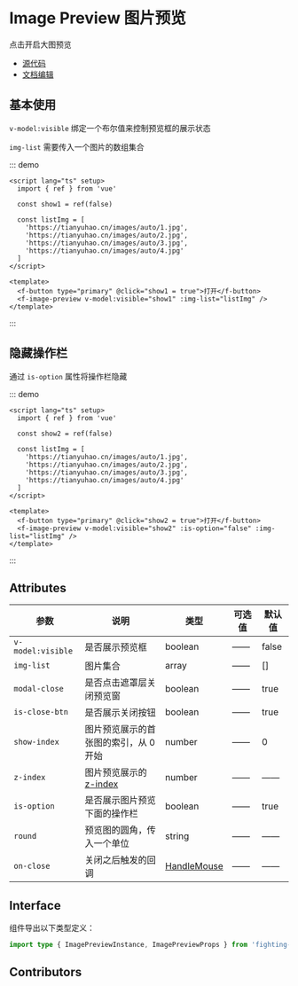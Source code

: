 # Image Preview 图片预览

点击开启大图预览

- [源代码](https://github.com/FightingDesign/fighting-design/tree/master/packages/fighting-design/image-preview)
- [文档编辑](https://github.com/FightingDesign/fighting-design/blob/master/docs/docs/components/image-preview.md)

## 基本使用

`v-model:visible` 绑定一个布尔值来控制预览框的展示状态

`img-list` 需要传入一个图片的数组集合

::: demo

```vue
<script lang="ts" setup>
  import { ref } from 'vue'

  const show1 = ref(false)

  const listImg = [
    'https://tianyuhao.cn/images/auto/1.jpg',
    'https://tianyuhao.cn/images/auto/2.jpg',
    'https://tianyuhao.cn/images/auto/3.jpg',
    'https://tianyuhao.cn/images/auto/4.jpg'
  ]
</script>

<template>
  <f-button type="primary" @click="show1 = true">打开</f-button>
  <f-image-preview v-model:visible="show1" :img-list="listImg" />
</template>
```

:::

## 隐藏操作栏

通过 `is-option` 属性将操作栏隐藏

::: demo

```vue
<script lang="ts" setup>
  import { ref } from 'vue'

  const show2 = ref(false)

  const listImg = [
    'https://tianyuhao.cn/images/auto/1.jpg',
    'https://tianyuhao.cn/images/auto/2.jpg',
    'https://tianyuhao.cn/images/auto/3.jpg',
    'https://tianyuhao.cn/images/auto/4.jpg'
  ]
</script>

<template>
  <f-button type="primary" @click="show2 = true">打开</f-button>
  <f-image-preview v-model:visible="show2" :is-option="false" :img-list="listImg" />
</template>
```

:::

## Attributes

| 参数              | 说明                                                                               | 类型                                                             | 可选值 | 默认值 |
| ----------------- | ---------------------------------------------------------------------------------- | ---------------------------------------------------------------- | ------ | ------ |
| `v-model:visible` | 是否展示预览框                                                                     | boolean                                                          | ——     | false  |
| `img-list`        | 图片集合                                                                           | array                                                            | ——     | []     |
| `modal-close`     | 是否点击遮罩层关闭预览窗                                                           | boolean                                                          | ——     | true   |
| `is-close-btn`    | 是否展示关闭按钮                                                                   | boolean                                                          | ——     | true   |
| `show-index`      | 图片预览展示的首张图的索引，从 0 开始                                              | number                                                           | ——     | 0      |
| `z-index`         | 图片预览展示的 [z-index](https://developer.mozilla.org/zh-CN/docs/Web/CSS/z-index) | number                                                           | ——     | ——     |
| `is-option`       | 是否展示图片预览下面的操作栏                                                       | boolean                                                          | ——     | true   |
| `round`           | 预览图的圆角，传入一个单位                                                         | string                                                           | ——     | ——     |
| `on-close`        | 关闭之后触发的回调                                                                 | <a href="/components/interface.html#HandleMouse">HandleMouse</a> | ——     | ——     |

## Interface

组件导出以下类型定义：

```ts
import type { ImagePreviewInstance, ImagePreviewProps } from 'fighting-design'
```

## Contributors

<a href="https://github.com/Tyh2001" target="_blank">
  <f-avatar round src="https://avatars.githubusercontent.com/u/73180970?v=4" />
</a>
